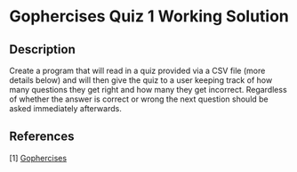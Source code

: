 # Gophercises Quiz 1 Working Solution

## Description

Create a program that will read in a quiz provided via a CSV file (more details below) and will then give the quiz to a user keeping track of how many questions they get right and how many they get incorrect. Regardless of whether the answer is correct or wrong the next question should be asked immediately afterwards.

## References

[1] [Gophercises](https://gophercises.com/)